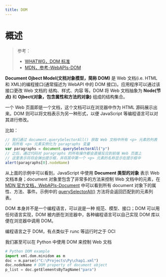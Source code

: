 ```yaml
---
title: DOM
---
```


# 概述

> 参考：
> 
> - [WHATWG，DOM 标准](https://dom.spec.whatwg.org/)
> - [MDN，参考-WebAPIs-DOM](https://developer.mozilla.org/en-US/docs/Web/API/Document_Object_Model)

**Document Ojbect Model(文档对象模型，简称 DOM)** 是 Web 文档(i.e. HTML 和 XML)的编程接口(通常描述为 WebAPI 中的 DOM 接口)。应用程序可以通过该接口更改 Web 文档的 结构、样式、内容 等。DOM 将 Web 文档抽象为 **Node(节点)** 和 **Ojbect(对象，包含属性和方法的对象)** 组成的结构集合。

一个 Web 页面即是一个文档，这个文档可以在浏览器中作为 HTML 源码展示出来。DOM 则可以将文档表示为另一种形式，以便 JavaScript 等编程语言可以对其进行修改。

比如：

```javascript
// 我们通过 document.querySelectorAll() 获取 Web 文档中所有 <p> 元素的列表
// 将所有 <p> 元素实例化为 paragraphs 变量
var paragraphs = document.querySelectorAll("p")
// 之后，通过代码对 paragraphs 的所有操作都会直接反应到前端 Web 页面上
// 这里表示将将会弹出提示框，并将其中第一个 <p> 元素的名称显示在提示框中
alert(paragraphs[0].nodeName)
```

从上面的示例中可以看到，JavaScript 中使用 **Document 类型的对象** 表示 Web 文档本身；document 对象里包含了非常多的方法来控制 Web 文档中的元素，在 [MDN 官方文档，WebAPIs-Document](https://developer.mozilla.org/en-US/docs/Web/API/Document) 中可以看到所有 document 对象下的属性、方法、事件。示例中的 [querySelectorAll()](https://developer.mozilla.org/zh-CN/docs/Web/API/Document/querySelectorAll) 方法将会返回匹配到的元素列表。

DOM 本身并不是一个编程语言，可以说是一种 规范、模型、接口；DOM 可以用任何语言实现，DOM 被内嵌在浏览器中，各种编程语言可以自己实现 DOM 库以便在浏览器中调用 DOM。

编程语言之于 DOM，有点类似于 runc 等运行时之于 OCI

我们甚至可以在 Python 中使用 DOM 来控制 Web 文档

```python
# Python DOM example
import xml.dom.minidom as m
doc = m.parse(r"C:\Projects\Py\chap1.xml")
doc.nodeName # DOM property of document object
p_list = doc.getElementsByTagName("para")
```
